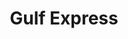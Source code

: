 ---
title: "Gulf Express"
url: /san-juan/gulf-express-carretera-felipe-la-voz-rodriguez/
shop: Lebensmittel
---